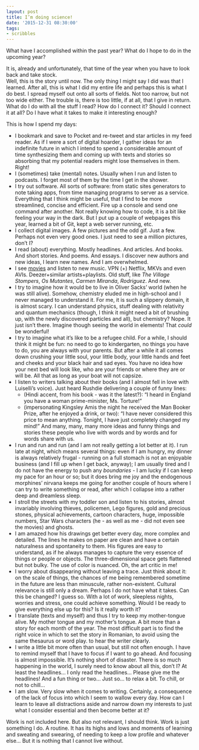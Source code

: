 ```yaml
---
layout: post
title: I’m doing science!
date: '2015-12-31 08:30:00'
tags:
- scribbles
---
```


What have I accomplished within the past year? What do I hope to do in the upcoming year?
 
It is, already and unfortunately, that time of the year when you have to look back and take stock.  
Well, this is the story until now. 
The only thing I might say I did was that I learned. After all, this is what I did my entire life and perhaps this is what I do best. I spread myself out onto all sorts of fields. Not too narrow, but not too wide either. The trouble is, there is too little, if at all, that I give in return. What do I do with all the stuff I read? How do I connect it? Should I connect it at all? Do I have what it takes to make it interesting enough? 

This is how I spend my days: 


- I bookmark and save to Pocket and re-tweet and star articles in my feed reader. As if I were a sort of digital hoarder, I gather ideas for an indefinite future in which I intend to spend a considerable amount of time synthesizing them and coming up with texts and stories so absorbing that my potential readers might lose themselves in them. Right! 
- I (sometimes) take (mental) notes. Usually when I run and listen to podcasts. I forget most of them by the time I get in the shower. 
- I try out software. All sorts of software: from static sites generators to note taking apps, from time managing programs to server as a service. Everything that I think might be useful, that I find to be more streamlined, concise and efficient. Fire up a console and send one command after another. Not really knowing how to code, it is a bit like feeling your way in the dark. But I put up a couple of webpages this year, learned a bit of Git, kept a web server running, etc. 
- I collect digital images. A few pictures and the odd gif. Just a few. Perhaps not even very good ones. I just need to see a million pictures, don’t I? 
- I read (about) everything. Mostly headlines. And articles. And books. And short stories. And poems. And essays. I discover new authors and new ideas, I learn new names. And I am overwhelmed. 
- I see [movies](http://www.cento.red/movies/) and listen to new music. VPN (+) Netflix, MKVs and even AVIs. Deezer+similar artists+playlists. Old stuff, like *The Village Stompers*, *Os Mutantes*, *Carmen Miranda*, *Rodriguez*. And new. 
- I try to imagine how it would be to live in Oliver Sacks’ world (when he was still alive). Somehow, chemistry eluded me in high-school and I never managed to understand it. For me, it is such a slippery domain, it is almost scary. I can understand physics, stuff dealing with relativity and quantum mechanics (though, I think it might need a bit of brushing up, with the newly discovered particles and all), but chemistry? Nope. It just isn’t there. Imagine though seeing the world in elements! That *could* be wonderful! 
- I try to imagine what it’s like to be a refugee child. For a while, I should think it might be fun: no need to go to kindergarten, no things you have to do, you are always with your parents. But after a while it all comes down crushing your little soul, your little body, your little hands and feet and cheeks and your black hair and sad eyes. You have no idea how your next bed will look like, who are your friends or where they are or will be. All that as long as your boat will not capsize. 
- I listen to writers talking about their books (and I almost fell in love with Luiselli’s voice). 
  Just heard Rushdie delivering a couple of funny lines: 
    - (Hindi accent, from his book - was it the latest?): “I heard in England you have a woman prime-minister, Ms. Torture!” 
    - (impersonating Kingsley Amis the night he received the Man Booker Prize, after he enjoyed a drink, or two): “I have never considered this price to mean anything. Tonight, I have just completely changed my mind!” 
  And many, many, many more ideas and funny things and stories these people who live with words and by words and for words share with us. 
- I run and run and run (and I am not really getting a lot better at it). I run late at night, which means several things: even if I am hungry, my dinner is always relatively frugal - running on a full stomach is not an enjoyable business (and I fill up when I get back, anyway); I am usually tired and I do not have the energy to push any *boundaries* - I am lucky if I can keep my pace for an hour or so; but it does bring me joy and the endogenous morphines’ nirvana keeps me going for another couple of hours where I can try to write something or read, after which I collapse into a rather deep and dreamless sleep. 
- I stroll the streets with my toddler son and listen to his stories, almost invariably involving thieves, policemen, Lego figures, gold and precious stones, physical achievements, cartoon characters, huge, impossible numbers, Star Wars characters (he - as well as me - did not even see the movies) and ghosts. 
- I am amazed how his drawings get better every day, more complex and detailed. The lines he makes on paper are clean and have a certain naturalness and spontaneity to them. His figures are easy to understand, as if he always manages to capture the very essence of things or people or objects. The three-dimensional space gets flattened but not bulky. The use of color is nuanced. Oh, the art critic in me! 
- I worry about disappearing without leaving a trace. Just think about it: on the scale of things, the chances of me being remembered sometime in the future are less than minuscule, rather non-existent. Cultural relevance is still only a dream. Perhaps I do not have what it takes. Can this be changed? I guess so. With a lot of work, sleepless nights, worries and stress, one could achieve something. Would I be ready to give everything else up for this? Is it really worth it? 
- I translate (texts and myself) and thus I try to keep my mother-tongue alive. My mother tongue and my mother’s tongue. A bit more than a story for each month of the year. The most difficult part is to find the right voice in which to set the story in Romanian, to avoid using the same thesaurus or word play. to hear the writer clearly. 
- I write a little bit more often than usual, but still not often enough. I have to remind myself that I have to focus if I want to go ahead. And focusing is almost impossible. It’s nothing short of disaster. There is so much happening in the world, I surely need to know about all this, don’t I? At least the headlines... I only read the headlines… Please give me the headlines! And a fun thing or two... Just so… to relax a bit. To chill, or not to chill…  
- I am slow. Very slow when it comes to writing. Certainly, a consequence of the lack of focus into which I seem to wallow every day. How can I learn to leave all distractions aside and narrow down my interests to just what I consider essential and then become better at it? 


Work is not included here. But also not relevant, I should think. Work is just something I do. A routine. It has its highs and lows and moments of learning and sweating and swearing, of needing to keep a low profile and whatever else… But it is nothing that I cannot live without. 